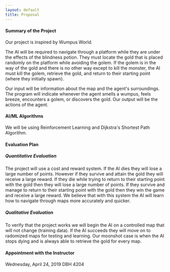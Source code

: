 ```yaml
---
layout: default
title: Proposal
---
```


#### Summary of the Project 
Our project is inspired by Wumpus World. 

The AI will be required to navigate through a platform while they are under the effects of the blindness potion. They must locate the gold that is placed randomly on the platform while avoiding the golem. If the golem is in the way of the gold and there is no other way except to kill the monster, the AI must kill the golem, retrieve the gold, and return to their starting point (where they initially spawn). 

Our input will be information about the map and the agent's surroundings. The program will indicate whenever the agent smells a wumpus, feels breeze, encounters a golem, or discovers the gold. Our output will be the actions of the agent. 


#### AI/ML Algorithms 
We will be using Reinforcement Learning and Dijkstra's Shortest Path Algorithm. 

#### Evaluation Plan 

##### Quantitative Evaluation 
   The project will use a cost and reward system. If the AI dies they will lose a large number of points. However if they survive and attain the gold they will receive a large reward. If they die while trying to return to their starting point with the gold then they will lose a large number of points. If they survive and manage to return to their starting point with the gold then they win the game and receive a large reward. We believe that with this system the AI will learn how to navigate through maps more accurately and quicker. 
   
##### Qualitative Evaluation
   To verify that the project works we will begin the AI on a controlled map that will not change (training data). If the AI succeeds they will move on to radomized maps for testing and learning. Our moonshot case is when the AI stops dying and is always able to retrieve the gold for every map. 

#### Appointment with the Instructor 
Wednesday, April 24, 2019 
DBH 4204
